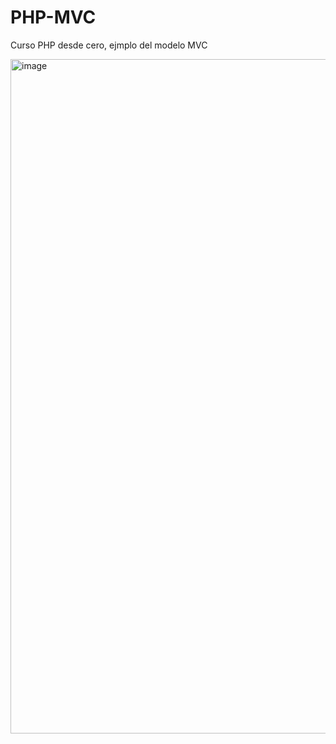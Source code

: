 # PHP-MVC
Curso PHP desde cero, ejmplo del modelo MVC

<img width="1913" height="1079" alt="image" src="https://github.com/user-attachments/assets/528cd0e2-aa45-4390-aa10-f19fda24d81e" />
